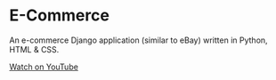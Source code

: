 # E-Commerce
An e-commerce Django application (similar to eBay) written in Python, HTML &amp; CSS.

[Watch on YouTube](https://www.youtube.com/watch?v=m4X-ZpT9LA4)
